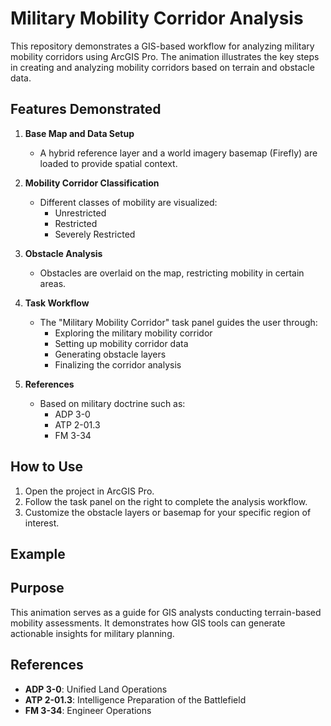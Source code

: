 # Military Mobility Corridor Analysis

This repository demonstrates a GIS-based workflow for analyzing military mobility corridors using ArcGIS Pro. The animation illustrates the key steps in creating and analyzing mobility corridors based on terrain and obstacle data.

## Features Demonstrated

1. **Base Map and Data Setup**
   - A hybrid reference layer and a world imagery basemap (Firefly) are loaded to provide spatial context.

2. **Mobility Corridor Classification**
   - Different classes of mobility are visualized:
     - Unrestricted
     - Restricted
     - Severely Restricted

3. **Obstacle Analysis**
   - Obstacles are overlaid on the map, restricting mobility in certain areas.

4. **Task Workflow**
   - The "Military Mobility Corridor" task panel guides the user through:
     - Exploring the military mobility corridor
     - Setting up mobility corridor data
     - Generating obstacle layers
     - Finalizing the corridor analysis

5. **References**
   - Based on military doctrine such as:
     - ADP 3-0
     - ATP 2-01.3
     - FM 3-34

## How to Use

1. Open the project in ArcGIS Pro.
2. Follow the task panel on the right to complete the analysis workflow.
3. Customize the obstacle layers or basemap for your specific region of interest.

## Example



## Purpose

This animation serves as a guide for GIS analysts conducting terrain-based mobility assessments. It demonstrates how GIS tools can generate actionable insights for military planning.

## References

- **ADP 3-0**: Unified Land Operations
- **ATP 2-01.3**: Intelligence Preparation of the Battlefield
- **FM 3-34**: Engineer Operations

